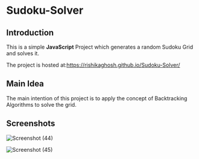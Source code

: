 # Sudoku-Solver
## Introduction
This is a simple **JavaScript** Project which generates a random Sudoku Grid and solves it.

The project is hosted at:https://rishikaghosh.github.io/Sudoku-Solver/
## Main Idea
The main intention of this project is to apply the concept of Backtracking Algorithms to solve the grid.
## Screenshots

![Screenshot (44)](https://user-images.githubusercontent.com/58912231/106581330-bf92b880-6568-11eb-885a-90a726d220ff.png)

![Screenshot (45)](https://user-images.githubusercontent.com/58912231/106581832-4f386700-6569-11eb-92e6-ee40e39719d8.png)
